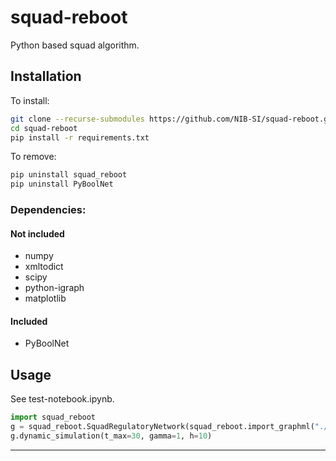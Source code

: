 # squad-reboot

Python based squad algorithm. 

## Installation

To install:

```bash
git clone --recurse-submodules https://github.com/NIB-SI/squad-reboot.git
cd squad-reboot
pip install -r requirements.txt
```
To remove: 

```bash
pip uninstall squad_reboot
pip uninstall PyBoolNet
```
### Dependencies: 

#### Not included

* numpy
* xmltodict
* scipy
* python-igraph
* matplotlib

#### Included 

* PyBoolNet

## Usage 

See test-notebook.ipynb. 

```python
import squad_reboot
g = squad_reboot.SquadRegulatoryNetwork(squad_reboot.import_graphml("./examples/Athaliana.graphml"))
g.dynamic_simulation(t_max=30, gamma=1, h=10)
```

---


